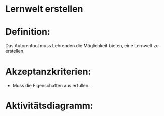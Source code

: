 # Lernwelt erstellen



# Definition:

Das Autorentool muss Lehrenden die Möglichkeit bieten, eine Lernwelt zu erstellen.



# Akzeptanzkriterien: 
- Muss die Eigenschaften aus [](Lernwelt-Eigenschaften-Autorentool.md) erfüllen.

# Aktivitätsdiagramm:


